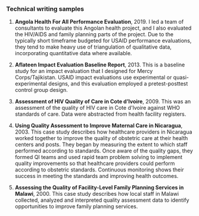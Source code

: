 ### Technical writing samples

1) **Angola Health For All Performance Evaluation**, 2019. I led a team of consultants to evaluate this Angolan health project, and I also evaluated the HIV/AIDS and family planning parts of the project. Due to the typically short timeframe budgeted for USAID performance evaluations, they tend to make heavy use of triangulation of qualitative data,  incorporating quantitative data where available.  

2) **Aflateen Impact Evaluation Baseline Report**, 2013. This is a baseline study for an impact evaluation that I designed for Mercy Corps/Tajikistan. USAID impact evaluations use experimental or quasi-experimental designs, and this evaluation employed a pretest-posttest control group design.

3) **Assessment of HIV Quality of Care in Cote d’Ivoire**, 2009. This was an assessment of the quality of HIV care in Cote d'Ivoire against WHO standards of care. Data were abstracted from health facility registers. 
   
4) **Using Quality Assessment to Improve Maternal Care in Nicaragua**, 2003. This case study describes how healthcare providers in Nicaragua worked together to improve the quality of obstetric care at their health centers and posts. They began by measuring
the extent to which staff performed according to standards. Once aware of the quality gaps, they formed QI teams and used rapid team problem solving to implement quality improvements so that healthcare providers could perform according to obstetric standards. Continuous monitoring shows their success in meeting the standards and improving health outcomes. 

5) **Assessing the Quality of Facility-Level Family Planning Services in Malawi**, 2000. This case study describes how local staff in Malawi collected, analyzed and interpreted quality assessment data to identify opportunities to improve family planning services.
